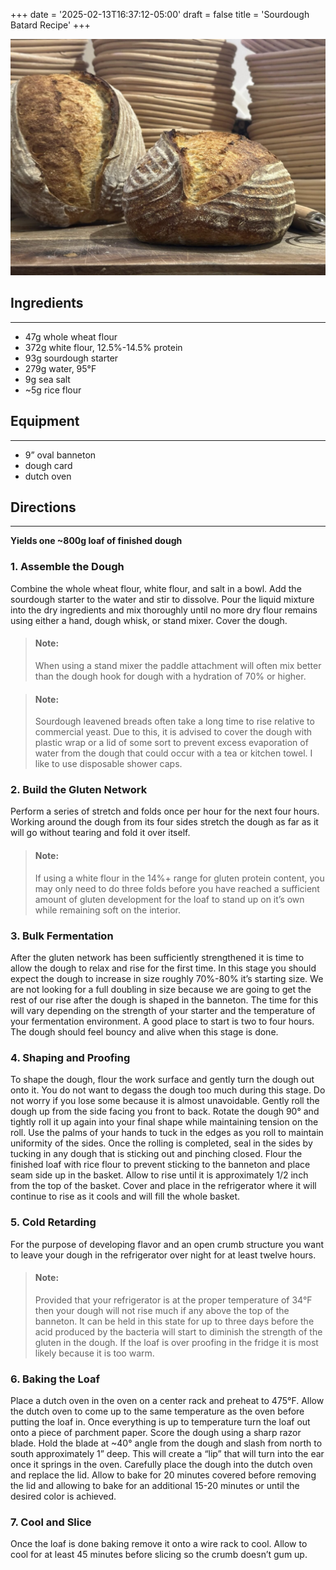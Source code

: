 +++
date = '2025-02-13T16:37:12-05:00'
draft = false
title = 'Sourdough Batard Recipe'
+++

![Sourdough Batard](/images/sourdough.jpeg) 

## Ingredients
---
- 47g whole wheat flour
- 372g white flour, 12.5%-14.5% protein
- 93g sourdough starter
- 279g water, 95°F
- 9g sea salt
- ~5g rice flour

## Equipment
---
- 9” oval banneton
- dough card
- dutch oven

## Directions
---
**Yields one ~800g loaf of finished dough**

### 1. Assemble the Dough
Combine the whole wheat flour, white flour, and salt in a bowl. Add the sourdough starter to the water and stir to dissolve. Pour the liquid mixture into the dry ingredients and mix thoroughly until no more dry flour remains using either a hand, dough whisk, or stand mixer. Cover the dough.

> #### Note:
> When using a stand mixer the paddle attachment will often mix better than the dough hook for dough with a hydration of 70% or higher.

> #### Note:
> Sourdough leavened breads often take a long time to rise relative to commercial yeast. Due to this, it is advised to cover the dough with plastic wrap or a lid of some sort to prevent excess evaporation of water from the dough that could occur with a tea or kitchen towel. I like to use disposable shower caps.

### 2. Build the Gluten Network
Perform a series of stretch and folds once per hour for the next four hours. Working around the dough from its four sides stretch the dough as far as it will go without tearing and fold it over itself.

> #### Note:
> If using a white flour in the 14%+ range for gluten protein content, you may only need to do three folds before you have reached a sufficient amount of gluten development for the loaf to stand up on it’s own while remaining soft on the interior.

### 3. Bulk Fermentation
After the gluten network has been sufficiently strengthened it is time to allow the dough to relax and rise for the first time. In this stage you should expect the dough to increase in size roughly 70%-80% it’s starting size. We are not looking for a full doubling in size because we are going to get the rest of our rise after the dough is shaped in the banneton. The time for this will vary depending on the strength of your starter and the temperature of your fermentation environment. A good place to start is two to four hours. The dough should feel bouncy and alive when this stage is done.

### 4. Shaping and Proofing
To shape the dough, flour the work surface and gently turn the dough out onto it. You do not want to degass the dough too much during this stage. Do not worry if you lose some because it is almost unavoidable. Gently roll the dough up from the side facing you front to back. Rotate the dough 90° and tightly roll it up again into your final shape while maintaining tension on the roll. Use the palms of your hands to tuck in the edges as you roll to maintain uniformity of the sides. Once the rolling is completed, seal in the sides by tucking in any dough that is sticking out and pinching closed. Flour the finished loaf with rice flour to prevent sticking to the banneton and place seam side up in the basket. Allow to rise until it is approximately 1/2 inch from the top of the basket. Cover and place in the refrigerator where it will continue to rise as it cools and will fill the whole basket.

### 5. Cold Retarding
For the purpose of developing flavor and an open crumb structure you want to leave your dough in the refrigerator over night for at least twelve hours.

> #### Note:
> Provided that your refrigerator is at the proper temperature of 34°F then your dough will not rise much if any above the top of the banneton. It can be held in this state for up to three days before the acid produced by the bacteria will start to diminish the strength of the gluten in the dough. If the loaf is over proofing in the fridge it is most likely because it is too warm.

### 6. Baking the Loaf
Place a dutch oven in the oven on a center rack and preheat to 475°F. Allow the dutch oven to come up to the same temperature as the oven before putting the loaf in. Once everything is up to temperature turn the loaf out onto a piece of parchment paper. Score the dough using a sharp razor blade. Hold the blade at ~40° angle from the dough and slash from north to south approximately 1” deep. This will create a “lip” that will turn into the ear once it springs in the oven. Carefully place the dough into the dutch oven and replace the lid. Allow to bake for 20 minutes covered before removing the lid and allowing to bake for an additional 15-20 minutes or until the desired color is achieved.

### 7. Cool and Slice
Once the loaf is done baking remove it onto a wire rack to cool. Allow to cool for at least 45 minutes before slicing so the crumb doesn’t gum up.
